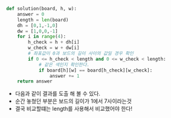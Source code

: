 ```py
def solution(board, h, w):
    answer = 0
    length = len(board)
    dh = [0,1,-1,0]
    dw = [1,0,0,-1]
    for i in range(4):
        h_check = h + dh[i]
        w_check = w + dw[i]
        # 좌표값이 0과 보드의 길이 사이의 값일 경우 확인
        if 0 <= h_check < length and 0 <= w_check < length:
            # 같은 색인지 확인한다.
            if board[h][w] == board[h_check][w_check]:
                answer += 1
    return answer
```

- 다음과 같이 결과를 도출 해 볼 수 있다.
- 순간 놓쳤던 부분은 보드의 길이가 1에서 7사이라는것
- 결국 비교할떄는 length를 사용해서 비교했어야 한다!
